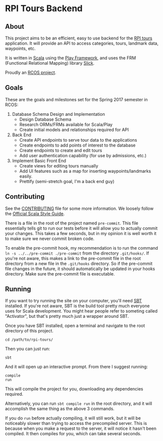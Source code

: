 # RPI Tours Backend

## About

This project aims to be an efficient, easy to use backend for the 
[RPI tours](https://github.com/JohnBehnke/RPI_Tours_iOS) application. 
It will provide an API to access categories, tours, landmark data,
waypoints, etc.

It is written in [Scala](https://www.scala-lang.org/) using the 
[Play Framework](https://www.playframework.com/), and uses the FRM 
(Functional Relational Mapping) library [Slick](http://slick.lightbend.com/).

Proudly an [RCOS project](https://rcos.io/).

## Goals

These are the goals and milestones set for the Spring 2017 semester in RCOS:

1. Database Schema Design and Implementation
    * Design Database Schema
    * Research ORMs/FRMs available for Scala/Play
    * Create initial models and relationships required for API
2. Back End
    * Create API endpoints to serve tour data to the applications
    * Create endpoints to add points of interest to the database
    * Create endpoints to create and edit tours
    * Add user authentication capability (for use by admissions, etc.)
3. Implement Basic Front End
    * Create views for editing tours manually
    * Add UI features such as a map for inserting waypoints/landmarks easily.
    * Prettify (semi-stretch goal, I'm a back end guy)

## Contributing

See the [CONTRIBUTING](CONTRIBUTING.md) file for some more information. We loosely
follow the [Official Scala Style Guide](http://docs.scala-lang.org/style/). 

There is a file in the root of the project named `pre-commit`. This file
essentially tells git to run our tests before it will allow you to actually
commit your changes. This takes a few seconds, but in my opinion it is well
worth it to make sure we never commit broken code.

To enable the pre-commit hook, my recommendation is to run the command 
`ln -s ../../pre-commit ./pre-commit` from the directory `.git/hooks/`. If 
you're not aware, this makes a link to the pre-commit file in the root directory
from a new file in the `.git/hooks` directory. So if the pre-commit file changes
in the future, it should automatically be updated in your hooks directory. Make
sure the pre-commit file is executable.

## Running

If you want to try running the site on your computer, you'll need 
[SBT](http://www.scala-sbt.org/) installed. If you're not aware, SBT is the
build tool pretty much everyone uses for Scala development. You might hear
people refer to someting called "Activator", but that's pretty much just a
wrapper around SBT.

Once you have SBT installed, open a terminal and navigate to the root directory
of this project.

    cd /path/to/rpi-tours/

Then you can just run:

    sbt

And it will open up an interactive prompt. From there I suggest running:

    compile
    run

This will compile the project for you, downloading any dependencies required.

Alternatively, you can run `sbt compile run` in the root directory, and it will
accomplish the same thing as the above 3 commands.

If you do `run` before actually compiling, it will still work, but it will be
noticeably slower than trying to access the precompiled server. This is because
when you make a request to the server, it will notice it hasn't been compiled.
It then compiles for you, which can take several seconds.
